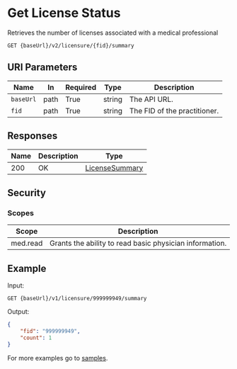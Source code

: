 # Get License Status

Retrieves the number of licenses associated with a medical professional
 
```HTTP 
GET {baseUrl}/v2/licensure/{fid}/summary
```

## URI Parameters

| Name | In | Required | Type | Description |
| ---- | -- | -------- | ---- | ----------- |
| `baseUrl` | path | True | string| The API URL. |
| `fid` | path | True | string | The FID of the practitioner. |

## Responses

| Name | Description     | Type  |
| ---- | --------------- | ----- |
| 200  | OK              | [LicenseSummary](definition-licensesummary.md) |

## Security

### Scopes

| Scope | Description |
| - | - |
| med.read | Grants the ability to read basic physician information. |

## Example

Input:

```HTTP
GET {baseUrl}/v1/licensure/999999949/summary
```

Output:

```json
{
    "fid": "999999949",
    "count": 1
}
```

For more examples go to [samples](/Samples/).
